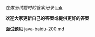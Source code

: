 *在做面试题时的答案记录*
[link](https://github.com/tangyouhua/program-resource/blob/master/program-interview/java-baidu-200.md)

**欢迎大家更新自己的答案或提供更好的答案**

**面试题见** java-baidu-200.md